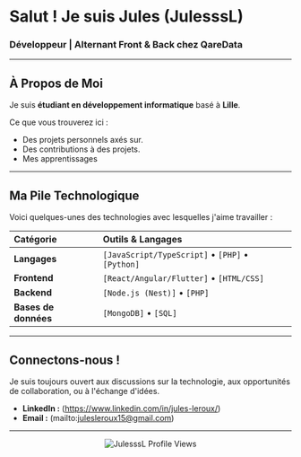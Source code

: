 # Salut ! Je suis Jules (JulesssL) 

### Développeur | Alternant Front & Back chez **QareData** 

---

## À Propos de Moi

Je suis **étudiant en développement informatique** basé à **Lille**.

Ce que vous trouverez ici :

* Des projets personnels axés sur.
* Des contributions à des projets.
* Mes apprentissages

---

## Ma Pile Technologique

Voici quelques-unes des technologies avec lesquelles j'aime travailler :

| Catégorie | Outils & Langages |
| :--- | :--- |
| **Langages** | `[JavaScript/TypeScript]` • `[PHP]` • `[Python]`  |
| **Frontend** | `[React/Angular/Flutter]` • `[HTML/CSS]`  |
| **Backend** | `[Node.js (Nest)]` • `[PHP]` |
| **Bases de données** | `[MongoDB]` • `[SQL]` |

---

## Connectons-nous !

Je suis toujours ouvert aux discussions sur la technologie, aux opportunités de collaboration, ou à l'échange d'idées.

* **LinkedIn :** (https://www.linkedin.com/in/jules-leroux/)
* **Email :** (mailto:julesleroux15@gmail.com)

---

<p align="center">
  <img src="https://komarev.com/ghpvc/?username=JulesssL&style=flat-square&color=blue" alt="JulesssL Profile Views" />
</p>
